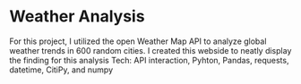 # Weather Analysis
For this project, I utilized the open Weather Map API to analyze global weather trends in 600 random cities. I created this webside to neatly display the
finding for this analysis
Tech: API interaction, Pyhton, Pandas, requests, datetime, CitiPy, and numpy
